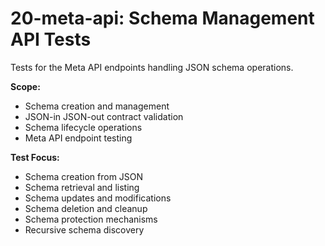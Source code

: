 # 20-meta-api: Schema Management API Tests

Tests for the Meta API endpoints handling JSON schema operations.

**Scope:**
- Schema creation and management
- JSON-in JSON-out contract validation
- Schema lifecycle operations
- Meta API endpoint testing

**Test Focus:**
- Schema creation from JSON
- Schema retrieval and listing
- Schema updates and modifications
- Schema deletion and cleanup
- Schema protection mechanisms
- Recursive schema discovery
